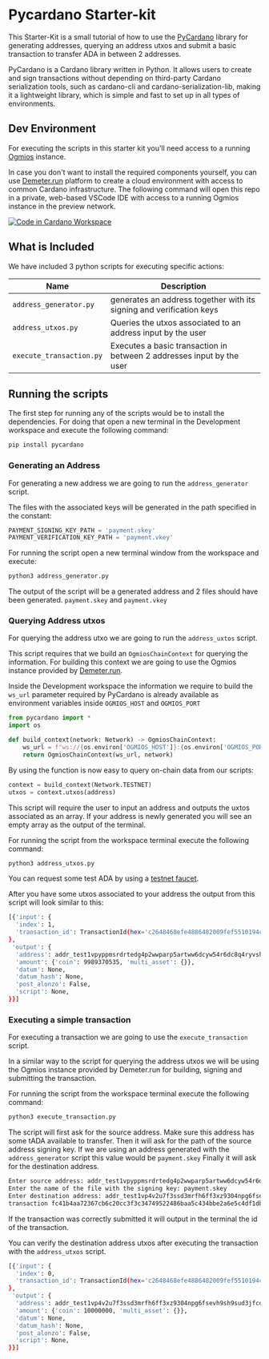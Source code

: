 # Pycardano Starter-kit

This Starter-Kit is a small tutorial of how to use the [PyCardano](https://github.com/Python-Cardano/pycardano) library for generating addresses, querying an address utxos and submit a basic transaction to transfer ADA in between 2 addresses.

PyCardano is a Cardano library written in Python. It allows users to create and sign transactions without depending on third-party Cardano serialization tools, such as cardano-cli and cardano-serialization-lib, making it a lightweight library, which is simple and fast to set up in all types of environments.

## Dev Environment

For executing the scripts in this starter kit you'll need access to a running [Ogmios](https://ogmios.dev/) instance.

In case you don't want to install the required components yourself, you can use [Demeter.run](https://demeter.run) platform to create a cloud environment with access to common Cardano infrastructure. The following command will open this repo in a private, web-based VSCode IDE with access to a running Ogmios instance in the preview network.

[![Code in Cardano Workspace](https://demeter.run/code/badge.svg)](https://demeter.run/code?repository=https://github.com/txpipe/pycardano-starter-kit&template=python)


## What is Included

We have included 3 python scripts for executing specific actions:

| Name                 | Description                                                                                    |
| -------------------- | ---------------------------------------------------------------------------------------------- |
| `address_generator.py`              | generates an address together with its signing and verification keys                        |
| `address_utxos.py`             | Queries the utxos associated to an address input by the user                |
| `execute_transaction.py`             | Executes a basic transaction in between 2 addresses input by the user          |


## Running the scripts

The first step for running any of the scripts would be to install the dependencies. For doing that open a new terminal in the Development workspace and execute the following command:

```bash
pip install pycardano
```

### Generating an Address

For generating a new address we are going to run the `address_generator` script. 

The files with the associated keys will be generated in the path specified in the constant:

```python
PAYMENT_SIGNING_KEY_PATH = 'payment.skey'
PAYMENT_VERIFICATION_KEY_PATH = 'payment.vkey'
```

For running the script open a new terminal window from the workspace and execute:
```bash
python3 address_generator.py
```

The output of the script will be a generated address and 2 files should have been generated. `payment.skey` and `payment.vkey`

### Querying Address utxos

For querying the address utxo we are going to run the `address_uxtos` script.

This script requires that we build an `OgmiosChainContext` for querying the information.  For building this context we are going to use the Ogmios instance provided by [Demeter.run](https://demeter.run). 

Inside the Development workspace the information we require to build the `ws_url` parameter required by PyCardano is already available as environment variables inside `OGMIOS_HOST` and `OGMIOS_PORT`

```python
from pycardano import *
import os

def build_context(network: Network) -> OgmiosChainContext:
    ws_url = f"ws://{os.environ['OGMIOS_HOST']}:{os.environ['OGMIOS_PORT']}"
    return OgmiosChainContext(ws_url, network)
```

By using the function is now easy to query on-chain data from our scripts:

```python
context = build_context(Network.TESTNET)
utxos = context.utxos(address)
```

This script will require the user to input an address and outputs the uxtos associated as an array. If your address is newly generated you will see an empty array as the output of the terminal. 

For running the script from the workspace terminal execute the following command:
```bash
python3 address_utxos.py
```

You can request some test ADA by using a [testnet faucet](https://docs.cardano.org/cardano-testnet/tools/faucet).

After you have some utxos associated to your address the output from this script will look similar to this:
```bash
[{'input': {
  'index': 1,
  'transaction_id': TransactionId(hex='c2648468efe4886482009fef5510194c0f99bc56fa2a0e9f1f68fff02185affd'),
},
 'output': {
  'address': addr_test1vpyppmsrdrtedg4p2wwparp5artww6dcyw54r6dc8q4ryvshvkyyr,
  'amount': {'coin': 9989370535, 'multi_asset': {}},
  'datum': None,
  'datum_hash': None,
  'post_alonzo': False,
  'script': None,
}}]
```

### Executing a simple transaction

For executing a transaction we are going to use the `execute_transaction` script.

In a similar way to the script for querying the address utxos we will be using the Ogmios instance provided by Demeter.run for building, signing and submitting the transaction. 

For running the script from the workspace terminal execute the following command:
```bash
python3 execute_transaction.py
```

The script will first ask for the source address. Make sure this address has some tADA available to transfer. 
Then it will ask for the path of the source address signing key. If we are using an address generated with the `address_generator` script this value would be `payment.skey`
Finally it will ask for the destination address. 

```bash
Enter source address: addr_test1vpyppmsrdrtedg4p2wwparp5artww6dcyw54r6dc8q4ryvshvkyyr
Enter the name of the file with the signing key: payment.skey
Enter destination address: addr_test1vp4v2u7f3ssd3mrfh6ff3xz9304npg6fsevh9sh9sud3jfcdtgz8s
transaction fc41b4aa72367cb6c20cc3f3c34749522486baa5c434bbe2a6e5c4df1dba230f submitted
```

If the transaction was correctly submitted it will output in the terminal the id of the transaction. 

You can verify the destination address utxos after executing the transaction with the `address_utxos` script. 

```bash
[{'input': {
  'index': 0,
  'transaction_id': TransactionId(hex='c2648468efe4886482009fef5510194c0f99bc56fa2a0e9f1f68fff02185affd'),
},
 'output': {
  'address': addr_test1vp4v2u7f3ssd3mrfh6ff3xz9304npg6fsevh9sh9sud3jfcdtgz8s,
  'amount': {'coin': 10000000, 'multi_asset': {}},
  'datum': None,
  'datum_hash': None,
  'post_alonzo': False,
  'script': None,
}}]
```